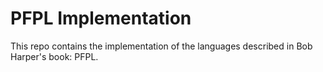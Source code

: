 # PFPL Implementation

This repo contains the implementation of the languages described in Bob Harper's book: PFPL.